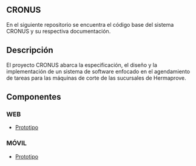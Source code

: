 ## CRONUS
En el siguiente repositorio se encuentra el código base del sistema CRONUS y su respectiva documentación.

## Descripción
El proyecto CRONUS abarca la especificación, el diseño y la implementación de un sistema de software enfocado en el agendamiento de tareas para las máquinas de corte de las sucursales de Hermaprove.  

## Componentes
### WEB
- [Prototipo](https://www.figma.com/proto/IyTAtljrajR3YoIXiWFGWM/CRONUS-Web?page-id=1225%3A30526&node-id=1244%3A30583&viewport=241%2C48%2C0.3&scaling=min-zoom&starting-point-node-id=1244%3A30583)

### MÓVIL
- [Prototipo](https://www.figma.com/proto/7fDq0XxN1mLUZTRrD4vDxs/CRONUS-Mobile?page-id=0%3A1&node-id=2%3A877&viewport=241%2C48%2C0.33&scaling=min-zoom&starting-point-node-id=2%3A877)
